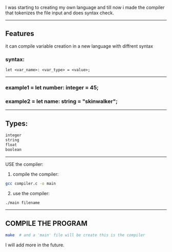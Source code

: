 I was starting to creating my own language
and till now i made the compiler that tokenizes
the file input and does syntax check.

---

## Features
it can compile variable creation
in a new language with diffrent syntax

### syntax:
```text
let <var_name>: <var_type> = <value>;
```

---

### example1 = let number: integer = 45;
### example2 = let name: string = "skinwalker";
---

## Types:
```bash
integer
string
float
boolean
```
---

USE the compiler:
1. compile the compiler:
```bash
gcc compiler.c -o main
```
2. use the compiler:
```bash
./main filename
```

---

## COMPILE THE PROGRAM
```bash
make  # and a 'main' file will be create this is the compiler
```
I will add more in the future.
